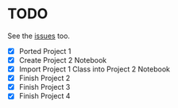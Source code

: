 # TODO
See the [issues](https://github.com/drkostas/cosc522/issues) too.
- [X] Ported Project 1
- [X] Create Project 2 Notebook
- [X] Import Project 1 Class into Project 2 Notebook
- [X] Finish Project 2
- [X] Finish Project 3
- [X] Finish Project 4
